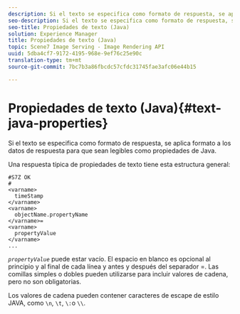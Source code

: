 ```yaml
---
description: Si el texto se especifica como formato de respuesta, se aplica formato a los datos de respuesta para que sean legibles como propiedades de Java.
seo-description: Si el texto se especifica como formato de respuesta, se aplica formato a los datos de respuesta para que sean legibles como propiedades de Java.
seo-title: Propiedades de texto (Java)
solution: Experience Manager
title: Propiedades de texto (Java)
topic: Scene7 Image Serving - Image Rendering API
uuid: 5dba4cf7-9172-4195-968e-9ef76c25e90c
translation-type: tm+mt
source-git-commit: 7bc7b3a86fbcdc57cfdc31745fae3afc06e44b15

---
```



# Propiedades de texto (Java){#text-java-properties}

Si el texto se especifica como formato de respuesta, se aplica formato a los datos de respuesta para que sean legibles como propiedades de Java.

Una respuesta típica de propiedades de texto tiene esta estructura general:

```
#S7Z OK
#
<varname>
  timeStamp
</varname>
<varname>
  objectName.propertyName
</varname>=
<varname>
  propertyValue
</varname>
...
```

*`propertyValue`* puede estar vacío. El espacio en blanco es opcional al principio y al final de cada línea y antes y después del separador =. Las comillas simples o dobles pueden utilizarse para incluir valores de cadena, pero no son obligatorias.

Los valores de cadena pueden contener caracteres de escape de estilo JAVA, como `\n`, `\t`, `\:`o `\\`.
